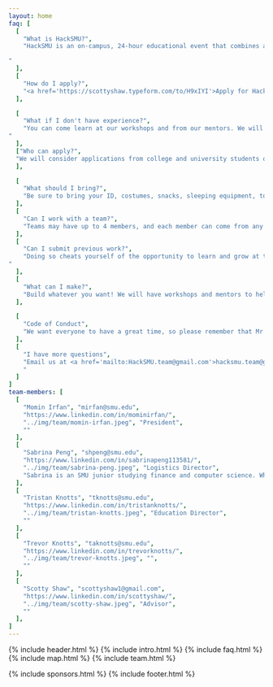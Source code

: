 ```yaml
---
layout: home
faq: [
  [
    "What is HackSMU?",
    "HackSMU is an on-campus, 24-hour educational event that combines a tech conference, a career fair, and a start-up competition. Come learn new skills, meet corporate recruiters, create amazing projects, and have fun at HackSMU!

"
  ],
  [
    "How do I apply?",
    "<a href='https://scottyshaw.typeform.com/to/H9xIYI'>Apply for HackSMU here!</a> Anyone with a valid SMU ID may apply at the door, but we encourage you to do so as soon as possible. We will email updates and acceptance letters, so be sure to mark <a href='mailto:HackSMU.team@gmail.com'>hacksmu.team@gmail.com</a> as an accepted sender."
  ],

  [
    "What if I don't have experience?",
    "You can come learn at our workshops and from our mentors. We will also award prizes for non-tech categories such as humor, aesthetics, creativity, and more.
"
  ],
  ["Who can apply?",
  "We will consider applications from college and university students of all majors and skills, as well as recent graduates and select high school students."
  ],

  [
    "What should I bring?",
    "Be sure to bring your ID, costumes, snacks, sleeping equipment, toiletries, glow-in-the-dark fidget spinners, laptop, hardware, and whatever else you want to help make HackSMU fun."
  ],
  [
    "Can I work with a team?",
    "Teams may have up to 4 members, and each member can come from any major, skill level, school, etc. If you are unable to find teammates before HackSMU, we’ll help you when the event starts."
  ],
  [
    "Can I submit previous work?",
    "Doing so cheats yourself of the opportunity to learn and grow at this educational event. Please respect yourself and those around you by presenting only what you create during HackSMU.
"
  ],
  [
    "What can I make?",
    "Build whatever you want! We will have workshops and mentors to help you build and present websites, mobile apps, VR games, sign-language translating gloves, and more!"
  ],

  [
    "Code of Conduct",
    "We want everyone to have a great time, so please remember that Mr. Rogers wants each of us to strive to accept others exactly the way they are, right here and now."
  ],
  [
    "I have more questions",
    "Email us at <a href='mailto:HackSMU.team@gmail.com'>hacksmu.team@gmail.com</a>, and we will reply as soon as we can! Be sure to mark <a href='mailto:HackSMU.team@gmail.com'>hacksmu.team@gmail.com</a> as an accepted sender.
    "
  ]
]
team-members: [
  [
    "Momin Irfan", "mirfan@smu.edu", 
    "https://www.linkedin.com/in/mominirfan/", 
    "../img/team/momin-irfan.jpeg", "President", 
    ""
  ],
  [
    "Sabrina Peng", "shpeng@smu.edu", 
    "https://www.linkedin.com/in/sabrinapeng113581/", 
    "../img/team/sabrina-peng.jpeg", "Logistics Director", 
    "Sabrina is an SMU junior studying finance and computer science. When she's not coding, you can find her analyzing figure skating scores, watching Friends, or posting on her foodstagram."
  ],
  [
    "Tristan Knotts", "tknotts@smu.edu", 
    "https://www.linkedin.com/in/tristanknotts/", 
    "../img/team/tristan-knotts.jpeg", "Education Director", 
    ""
  ],
  [
    "Trevor Knotts", "taknotts@smu.edu", 
    "https://www.linkedin.com/in/trevorknotts/", 
    "../img/team/trevor-knotts.jpeg", "", 
    ""
  ],
  [
    "Scotty Shaw", "scottyshaw1@gmail.com", 
    "https://www.linkedin.com/in/scottyshaw/", 
    "../img/team/scotty-shaw.jpeg", "Advisor", 
    ""
  ],
]
---
```

{% include header.html %}
{% include intro.html %}
{% include faq.html %}
{% include map.html %}
{% include team.html %}
<!-- {% include mentors.html %} -->
{% include sponsors.html %}
{% include footer.html %}
